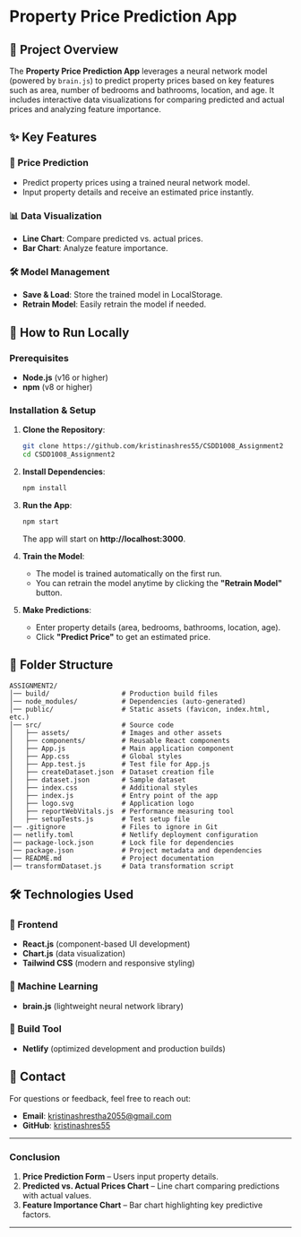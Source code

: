 # Property Price Prediction App

## 📌 Project Overview
The **Property Price Prediction App** leverages a neural network model (powered by `brain.js`) to predict property prices based on key features such as area, number of bedrooms and bathrooms, location, and age. It includes interactive data visualizations for comparing predicted and actual prices and analyzing feature importance.

## ✨ Key Features

### 🏡 Price Prediction
- Predict property prices using a trained neural network model.
- Input property details and receive an estimated price instantly.

### 📊 Data Visualization
- **Line Chart**: Compare predicted vs. actual prices.
- **Bar Chart**: Analyze feature importance.

### 🛠️ Model Management
- **Save & Load**: Store the trained model in LocalStorage.
- **Retrain Model**: Easily retrain the model if needed.

## 🚀 How to Run Locally

### Prerequisites
- **Node.js** (v16 or higher)
- **npm** (v8 or higher)

### Installation & Setup
1. **Clone the Repository**:
   ```bash
   git clone https://github.com/kristinashres55/CSDD1008_Assignment2
   cd CSDD1008_Assignment2
   ```
2. **Install Dependencies**:
   ```bash
   npm install
   ```
3. **Run the App**:
   ```bash
   npm start
   ```
   The app will start on **http://localhost:3000**.

4. **Train the Model**:
   - The model is trained automatically on the first run.
   - You can retrain the model anytime by clicking the **"Retrain Model"** button.

5. **Make Predictions**:
   - Enter property details (area, bedrooms, bathrooms, location, age).
   - Click **"Predict Price"** to get an estimated price.

## 📂 Folder Structure
```
ASSIGNMENT2/
│── build/                  # Production build files
│── node_modules/           # Dependencies (auto-generated)
│── public/                 # Static assets (favicon, index.html, etc.)
│── src/                    # Source code
│   ├── assets/             # Images and other assets
│   ├── components/         # Reusable React components
│   ├── App.js              # Main application component
│   ├── App.css             # Global styles
│   ├── App.test.js         # Test file for App.js
│   ├── createDataset.json  # Dataset creation file
│   ├── dataset.json        # Sample dataset
│   ├── index.css           # Additional styles
│   ├── index.js            # Entry point of the app
│   ├── logo.svg            # Application logo
│   ├── reportWebVitals.js  # Performance measuring tool
│   ├── setupTests.js       # Test setup file
│── .gitignore              # Files to ignore in Git
│── netlify.toml            # Netlify deployment configuration
│── package-lock.json       # Lock file for dependencies
│── package.json            # Project metadata and dependencies
│── README.md               # Project documentation
│── transformDataset.js     # Data transformation script

```

## 🛠️ Technologies Used

### 🔹 Frontend
- **React.js** (component-based UI development)
- **Chart.js** (data visualization)
- **Tailwind CSS** (modern and responsive styling)

### 🔹 Machine Learning
- **brain.js** (lightweight neural network library)

### 🔹 Build Tool
- **Netlify** (optimized development and production builds)

## 📩 Contact
For questions or feedback, feel free to reach out:

- **Email**: kristinashrestha2055@gmail.com
- **GitHub**: [kristinashres55](https://github.com/kristinashres55)

---
### Conclusion
1. **Price Prediction Form** – Users input property details.
2. **Predicted vs. Actual Prices Chart** – Line chart comparing predictions with actual values.
3. **Feature Importance Chart** – Bar chart highlighting key predictive factors.

---

